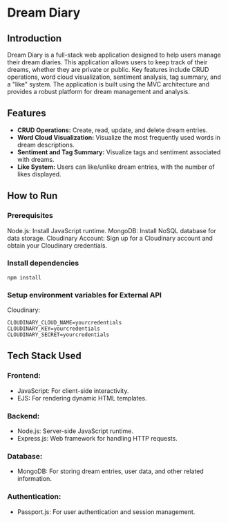# Dream Diary

## Introduction

Dream Diary is a full-stack web application designed to help users manage their dream diaries. This application allows users to keep track of their dreams, whether they are private or public. Key features include CRUD operations, word cloud visualization, sentiment analysis, tag summary, and a "like" system. The application is built using the MVC architecture and provides a robust platform for dream management and analysis.

## Features

- **CRUD Operations:** Create, read, update, and delete dream entries.
- **Word Cloud Visualization:** Visualize the most frequently used words in dream descriptions.
- **Sentiment and Tag Summary:** Visualize tags and sentiment associated with dreams.
- **Like System:** Users can like/unlike dream entries, with the number of likes displayed.

## How to Run

### Prerequisites
Node.js: Install JavaScript runtime.
MongoDB: Install NoSQL database for data storage.
Cloudinary Account: Sign up for a Cloudinary account and obtain your Cloudinary credentials.

### Install dependencies
```
npm install
```

### Setup environment variables for External API
Cloudinary: 
```
CLOUDINARY_CLOUD_NAME=yourcredentials
CLOUDINARY_KEY=yourcredentials
CLOUDINARY_SECRET=yourcredentials
```

## Tech Stack Used

### Frontend:
- JavaScript: For client-side interactivity.
- EJS: For rendering dynamic HTML templates.
### Backend:
- Node.js: Server-side JavaScript runtime.
- Express.js: Web framework for handling HTTP requests.
### Database:
- MongoDB: For storing dream entries, user data, and other related information.
### Authentication:
- Passport.js: For user authentication and session management.

